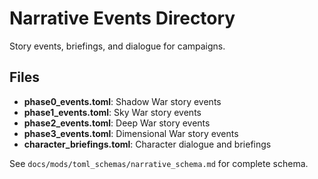 # Narrative Events Directory

Story events, briefings, and dialogue for campaigns.

## Files

- **phase0_events.toml**: Shadow War story events
- **phase1_events.toml**: Sky War story events
- **phase2_events.toml**: Deep War story events
- **phase3_events.toml**: Dimensional War story events
- **character_briefings.toml**: Character dialogue and briefings

See `docs/mods/toml_schemas/narrative_schema.md` for complete schema.
